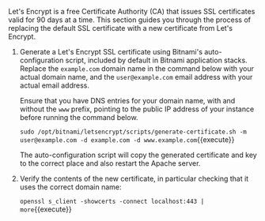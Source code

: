 Let's Encrypt is a free Certificate Authority (CA) that issues SSL certificates valid for 90 days at a time. This section guides you through the process of replacing the default SSL certificate with a new certificate from Let's Encrypt.

1. Generate a Let's Encrypt SSL certificate using Bitnami's auto-configuration script, included by default in Bitnami application stacks. Replace the `example.com` domain name in the command below with your actual domain name, and the `user@example.com` email address with your actual email address. 

    Ensure that you have DNS entries for your domain name, with and without the `www` prefix, pointing to the public IP address of your instance before running the command below.

    `sudo /opt/bitnami/letsencrypt/scripts/generate-certificate.sh -m user@example.com -d example.com -d www.example.com`{{execute}}
  
    The auto-configuration script will copy the generated certificate and key to the correct place and also restart the Apache server.
    
2. Verify the contents of the new certificate, in particular checking that it uses the correct domain name:

    `openssl s_client -showcerts -connect localhost:443 | more`{{execute}}
   